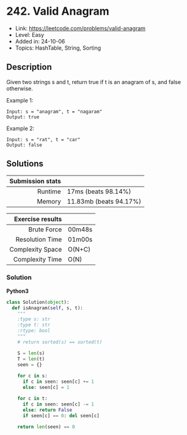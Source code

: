# 242. Valid Anagram

- Link: https://leetcode.com/problems/valid-anagram
- Level: Easy
- Added in: 24-10-06
- Topics: HashTable, String, Sorting

## Description

Given two strings s and t, return true if t is an anagram of s, and false otherwise.

Example 1:
```
Input: s = "anagram", t = "nagaram"
Output: true
```

Example 2:
```
Input: s = "rat", t = "car"
Output: false
```

## Solutions

| Submission stats |        |
|-----------------:|--------|
|          Runtime | 17ms (beats 98.14%) |
|           Memory | 11.83mb (beats 94.17%) |

| Exercise results |        |
|-----------------:|--------|
|      Brute Force | 00m48s |
|  Resolution Time | 01m00s |
| Complexity Space | O(N+C) |
|  Complexity Time | O(N)   |

### Solution

**Python3**

```py
class Solution(object):
  def isAnagram(self, s, t):
    """
    :type s: str
    :type t: str
    :rtype: bool
    """
    # return sorted(s) == sorted(t)

    S = len(s)
    T = len(t)
    seen = {}
    
    for c in s:
      if c in seen: seen[c] += 1
      else: seen[c] = 1

    for c in t: 
      if c in seen: seen[c] -= 1
      else: return False
      if seen[c] == 0: del seen[c]
        
    return len(seen) == 0
```